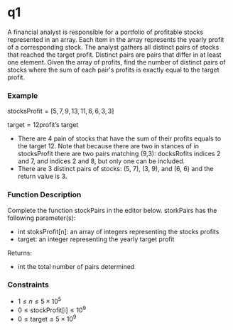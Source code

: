 # q1

A financial analyst is responsible for a portfolio of profitable stocks represented in an array. Each item in the array represents the yearly profit of a corresponding stock. The analyst gathers all distinct pairs of stocks that reached the target profit. Distinct pairs are pairs that differ in at least one element. Given the array of profits, find the number of distinct pairs of stocks where the sum of each pair's profits is exactly equal to the target profit.

### Example

$\text{stocksProfit} = [5, 7, 9, 13, 11, 6, 6, 3, 3]$

$\text{target} = 12 \text{profit's target}$

- There are 4 pain of stocks that have the sum of their profits equals to the target 12. Note that because there are two in stances of in stocksProfit there are two pairs matching (9,3): docksRofits indices 2 and 7, and indices 2 and 8, but only one can be included.
- There are 3 distinct pairs of stocks: (5, 7), (3, 9), and (6, 6) and the return value is 3.

### Function Description

Complete the function stockPairs in the editor below.
storkPairs has the following parameter(s):

- int stoksProfit[n]: an array of integers representing the stocks profits
- target: an integer representing the yearly target profit

Returns:

- int the total number of pairs determined

### Constraints

- $1 \le n \le 5 \times 10^5$
- $0 \le \text{stockProfit[i]} \le 10^9$
- $0 \le \text{target} \le 5 \times 10^9$
